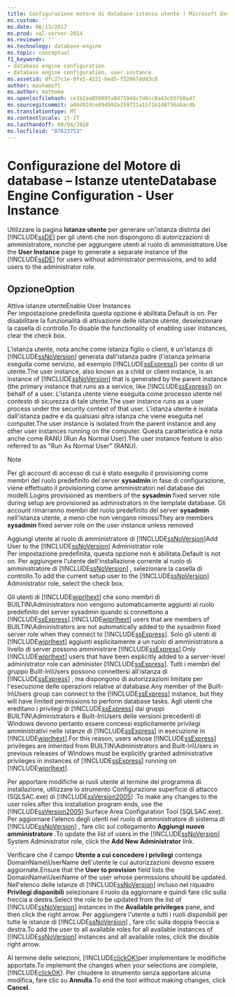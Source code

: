```yaml
---
title: Configurazione motore di database-istanza utente | Microsoft Docs
ms.custom: ''
ms.date: 06/13/2017
ms.prod: sql-server-2014
ms.reviewer: ''
ms.technology: database-engine
ms.topic: conceptual
f1_keywords:
- database engine configuration
- database engine configuration, user instance
ms.assetid: dfc27c1e-0fe2-4221-bed5-f52667ddd3c8
author: mashamsft
ms.author: mathoma
ms.openlocfilehash: ce1b2aa85989fa847594dc7d8cc8a43c65fb0a47
ms.sourcegitcommit: ad4d92dce894592a259721a1571b1d8736abacdb
ms.translationtype: MT
ms.contentlocale: it-IT
ms.lasthandoff: 08/04/2020
ms.locfileid: "87623753"
---
```

# <a name="database-engine-configuration---user-instance"></a><span data-ttu-id="5a114-102">Configurazione del Motore di database – Istanze utente</span><span class="sxs-lookup"><span data-stu-id="5a114-102">Database Engine Configuration - User Instance</span></span>
  <span data-ttu-id="5a114-103">Utilizzare la pagina **Istanze utente** per generare un'istanza distinta del [!INCLUDE[ssDE](../../includes/ssde-md.md)] per gli utenti che non dispongono di autorizzazioni di amministratore, nonché per aggiungere utenti al ruolo di amministratore.</span><span class="sxs-lookup"><span data-stu-id="5a114-103">Use the **User Instance** page to generate a separate instance of the [!INCLUDE[ssDE](../../includes/ssde-md.md)] for users without administrator permissions, and to add users to the administrator role.</span></span>  
  
## <a name="option"></a><span data-ttu-id="5a114-104">Opzione</span><span class="sxs-lookup"><span data-stu-id="5a114-104">Option</span></span>  
 <span data-ttu-id="5a114-105">Attiva istanze utente</span><span class="sxs-lookup"><span data-stu-id="5a114-105">Enable User Instances</span></span>  
 <span data-ttu-id="5a114-106">Per impostazione predefinita questa opzione è abilitata.</span><span class="sxs-lookup"><span data-stu-id="5a114-106">Default is on.</span></span> <span data-ttu-id="5a114-107">Per disabilitare la funzionalità di attivazione delle istanze utente, deselezionare la casella di controllo.</span><span class="sxs-lookup"><span data-stu-id="5a114-107">To disable the functionality of enabling user instances, clear the check box.</span></span>  
  
 <span data-ttu-id="5a114-108">L'istanza utente, nota anche come istanza figlio o client, è un'istanza di [!INCLUDE[ssNoVersion](../../includes/ssnoversion-md.md)] generata dall'istanza padre (l'istanza primaria eseguita come servizio, ad esempio [!INCLUDE[ssExpress](../../includes/ssexpress-md.md)]) per conto di un utente.</span><span class="sxs-lookup"><span data-stu-id="5a114-108">The user instance, also known as a child or client instance, is an instance of [!INCLUDE[ssNoVersion](../../includes/ssnoversion-md.md)] that is generated by the parent instance (the primary instance that runs as a service, like [!INCLUDE[ssExpress](../../includes/ssexpress-md.md)]) on behalf of a user.</span></span> <span data-ttu-id="5a114-109">L'istanza utente viene eseguita come processo utente nel contesto di sicurezza di tale utente.</span><span class="sxs-lookup"><span data-stu-id="5a114-109">The user instance runs as a user process under the security context of that user.</span></span> <span data-ttu-id="5a114-110">L'istanza utente è isolata dall'istanza padre e da qualsiasi altra istanza che viene eseguita nel computer.</span><span class="sxs-lookup"><span data-stu-id="5a114-110">The user instance is isolated from the parent instance and any other user instances running on the computer.</span></span> <span data-ttu-id="5a114-111">Questa caratteristica è nota anche come RANU (Run As Normal User).</span><span class="sxs-lookup"><span data-stu-id="5a114-111">The user instance feature is also referred to as "Run As Normal User" (RANU).</span></span>  
  
> [!NOTE]  
>  <span data-ttu-id="5a114-112">Per gli account di accesso di cui è stato eseguito il provisioning come membri del ruolo predefinito del server **sysadmin** in fase di configurazione, viene effettuato il provisioning come amministratori nel database dei modelli.</span><span class="sxs-lookup"><span data-stu-id="5a114-112">Logins provisioned as members of the **sysadmin** fixed server role during setup are provisioned as administrators in the template database.</span></span> <span data-ttu-id="5a114-113">Gli account rimarranno membri del ruolo predefinito del server **sysadmin** nell'istanza utente, a meno che non vengano rimossi</span><span class="sxs-lookup"><span data-stu-id="5a114-113">They are members **sysadmin** fixed server role on the user instance unless removed</span></span>  
  
 <span data-ttu-id="5a114-114">Aggiungi utente al ruolo di amministratore di [!INCLUDE[ssNoVersion](../../includes/ssnoversion-md.md)]</span><span class="sxs-lookup"><span data-stu-id="5a114-114">Add User to the [!INCLUDE[ssNoVersion](../../includes/ssnoversion-md.md)] Administrator role</span></span>  
 <span data-ttu-id="5a114-115">Per impostazione predefinita, questa opzione non è abilitata.</span><span class="sxs-lookup"><span data-stu-id="5a114-115">Default is not on.</span></span> <span data-ttu-id="5a114-116">Per aggiungere l'utente dell'installazione corrente al ruolo di amministratore di [!INCLUDE[ssNoVersion](../../includes/ssnoversion-md.md)] , selezionare la casella di controllo.</span><span class="sxs-lookup"><span data-stu-id="5a114-116">To add the current setup user to the [!INCLUDE[ssNoVersion](../../includes/ssnoversion-md.md)] Administrator role, select the check box.</span></span>  
  
 <span data-ttu-id="5a114-117">Gli utenti di [!INCLUDE[wiprlhext](../../includes/wiprlhext-md.md)] che sono membri di BUILTIN\Administrators non vengono automaticamente aggiunti al ruolo predefinito del server sysadmin quando si connettono a [!INCLUDE[ssExpress](../../includes/ssexpress-md.md)].</span><span class="sxs-lookup"><span data-stu-id="5a114-117">[!INCLUDE[wiprlhext](../../includes/wiprlhext-md.md)] users that are members of BUILTIN\Administrators are not automatically added to the sysadmin fixed server role when they connect to [!INCLUDE[ssExpress](../../includes/ssexpress-md.md)].</span></span> <span data-ttu-id="5a114-118">Solo gli utenti di [!INCLUDE[wiprlhext](../../includes/wiprlhext-md.md)] aggiunti esplicitamente a un ruolo di amministratore a livello di server possono amministrare [!INCLUDE[ssExpress](../../includes/ssexpress-md.md)].</span><span class="sxs-lookup"><span data-stu-id="5a114-118">Only [!INCLUDE[wiprlhext](../../includes/wiprlhext-md.md)] users that have been explicitly added to a server-level administrator role can administer [!INCLUDE[ssExpress](../../includes/ssexpress-md.md)].</span></span> <span data-ttu-id="5a114-119">Tutti i membri del gruppo Built-In\Users possono connettersi all'istanza di [!INCLUDE[ssExpress](../../includes/ssexpress-md.md)] , ma dispongono di autorizzazioni limitate per l'esecuzione delle operazioni relative al database.</span><span class="sxs-lookup"><span data-stu-id="5a114-119">Any member of the Built-In\Users group can connect to the [!INCLUDE[ssExpress](../../includes/ssexpress-md.md)] instance, but they will have limited permissions to perform database tasks.</span></span> <span data-ttu-id="5a114-120">Agli utenti che ereditano i privilegi di [!INCLUDE[ssExpress](../../includes/ssexpress-md.md)] dai gruppi BUILTIN\Administrators e Built-In\Users delle versioni precedenti di Windows devono pertanto essere concessi esplicitamente privilegi amministrativi nelle istanze di [!INCLUDE[ssExpress](../../includes/ssexpress-md.md)] in esecuzione in [!INCLUDE[wiprlhext](../../includes/wiprlhext-md.md)].</span><span class="sxs-lookup"><span data-stu-id="5a114-120">For this reason, users whose [!INCLUDE[ssExpress](../../includes/ssexpress-md.md)] privileges are inherited from BUILTIN\Administrators and Built-In\Users in previous releases of Windows must be explicitly granted administrative privileges in instances of [!INCLUDE[ssExpress](../../includes/ssexpress-md.md)] running on [!INCLUDE[wiprlhext](../../includes/wiprlhext-md.md)].</span></span>  
  
 <span data-ttu-id="5a114-121">Per apportare modifiche ai ruoli utente al termine del programma di installazione, utilizzare lo strumento Configurazione superficie di attacco (SQLSAC.exe) di [!INCLUDE[ssVersion2005](../../includes/ssversion2005-md.md)] .</span><span class="sxs-lookup"><span data-stu-id="5a114-121">To make any changes to the user roles after this installation program ends, use the [!INCLUDE[ssVersion2005](../../includes/ssversion2005-md.md)] Surface Area Configuration Tool (SQLSAC.exe).</span></span> <span data-ttu-id="5a114-122">Per aggiornare l'elenco degli utenti nel ruolo di amministratore di sistema di [!INCLUDE[ssNoVersion](../../includes/ssnoversion-md.md)] , fare clic sul collegamento **Aggiungi nuovo amministratore** .</span><span class="sxs-lookup"><span data-stu-id="5a114-122">To update the list of users in the [!INCLUDE[ssNoVersion](../../includes/ssnoversion-md.md)] System Administrator role, click the **Add New Administrator** link.</span></span>  
  
 <span data-ttu-id="5a114-123">Verificare che il campo **Utente a cui concedere i privilegi** contenga DomainName\UserName dell'utente le cui autorizzazioni devono essere aggiornate.</span><span class="sxs-lookup"><span data-stu-id="5a114-123">Ensure that the **User to provision** field lists the DomainName\UserName of the user whose permissions should be updated.</span></span> <span data-ttu-id="5a114-124">Nell'elenco delle istanze di [!INCLUDE[ssNoVersion](../../includes/ssnoversion-md.md)] incluso nel riquadro **Privilegi disponibili** selezionare il ruolo da aggiornare e quindi fare clic sulla freccia a destra.</span><span class="sxs-lookup"><span data-stu-id="5a114-124">Select the role to be updated from the list of [!INCLUDE[ssNoVersion](../../includes/ssnoversion-md.md)] instances in the **Available privileges** pane, and then click the right arrow.</span></span> <span data-ttu-id="5a114-125">Per aggiungere l'utente a tutti i ruoli disponibili per tutte le istanze di [!INCLUDE[ssNoVersion](../../includes/ssnoversion-md.md)] , fare clic sulla doppia freccia a destra.</span><span class="sxs-lookup"><span data-stu-id="5a114-125">To add the user to all available roles for all available instances of [!INCLUDE[ssNoVersion](../../includes/ssnoversion-md.md)] instances and all available roles, click the double right arrow.</span></span>  
  
 <span data-ttu-id="5a114-126">Al termine delle selezioni, [!INCLUDE[clickOK](../../includes/clickok-md.md)]per implementare le modifiche apportate.</span><span class="sxs-lookup"><span data-stu-id="5a114-126">To implement the changes when your selections are complete, [!INCLUDE[clickOK](../../includes/clickok-md.md)].</span></span> <span data-ttu-id="5a114-127">Per chiudere lo strumento senza apportare alcuna modifica, fare clic su **Annulla**.</span><span class="sxs-lookup"><span data-stu-id="5a114-127">To end the tool without making changes, click **Cancel**.</span></span>  
  
  

